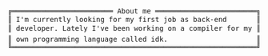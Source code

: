 <pre style="font-family:Menlo,'DejaVu Sans Mono',consolas,'Courier New',monospace">╔════════════════════════ About me ════════════════════════╗ 🤓 <a href="websiteportfolio13.herokuapp.com">Hícaro Dânrlley</a>       
║ I&#x27;m currently looking for my first job as back-end       ║ ├── 🔧 Back-end developer
║ developer. Lately I&#x27;ve been working on a compiler for my ║ └── 💻 Technologies      
║ own programming language called idk.                     ║     ├── 🐍 Python        
╚══════════════════════════════════════════════════════════╝     └── 🦀 Rust          
</pre>
